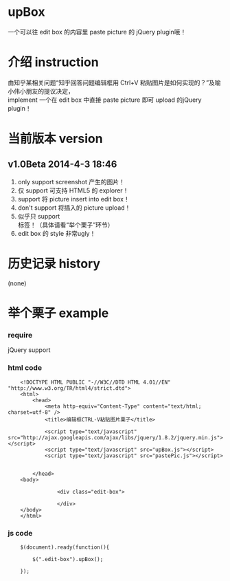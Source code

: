 upBox
=====

一个可以往 edit box 的内容里 paste picture 的 jQuery plugin哦！ 

介绍 instruction
================

由知乎某相关问题“知乎回答问题编辑框用 Ctrl+V 粘贴图片是如何实现的？”及喻小伟小朋友的提议决定，<br/>
implement 一个在 edit box 中直接 paste picture 即可 upload 的jQuery plugin！

当前版本 version
================

v1.0Beta 	2014-4-3 18:46
--------------------------

1. only support screenshot 产生的图片！
2. 仅 support 可支持 HTML5 的 explorer！
3. support 将 picture insert into edit box！
4. don't support 将插入的 picture upload！
5. 似乎只 support <div> 标签！（具体请看“举个栗子”环节）
6. edit box 的 style 非常ugly！

历史记录 history
================

(none)

举个栗子 example
================

### require

jQuery support

### html code

		<!DOCTYPE HTML PUBLIC "-//W3C//DTD HTML 4.01//EN" "http://www.w3.org/TR/html4/strict.dtd">
		<html>
			<head>
				<meta http-equiv="Content-Type" content="text/html; charset=utf-8" />
				<title>编辑框CTRL-V粘贴图片栗子</title>

				<script type="text/javascript" src="http://ajax.googleapis.com/ajax/libs/jquery/1.8.2/jquery.min.js"></script>
				<script type="text/javascript" src="upBox.js"></script>
				<script type="text/javascript" src="pastePic.js"></script>
		
		
			</head>
		<body>
		
					<div class="edit-box">
				
					</div>
		</body>
		</html>

### js code

		$(document).ready(function(){

			$(".edit-box").upBox();

		});


